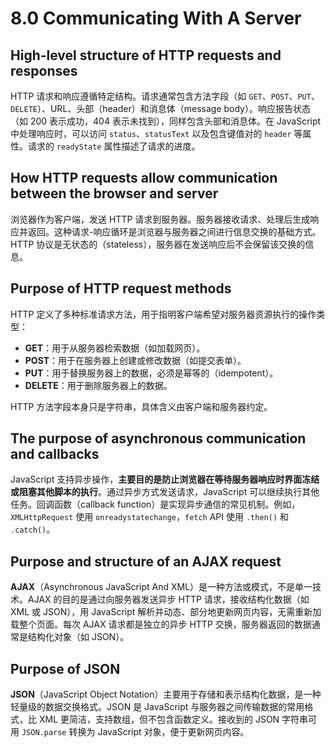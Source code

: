 # 8.0 Communicating With A Server

## High-level structure of HTTP requests and responses

HTTP 请求和响应遵循特定结构。请求通常包含方法字段（如 `GET`、`POST`、`PUT`、`DELETE`）、URL、头部（header）和消息体（message body）。响应报告状态（如 200 表示成功，404 表示未找到），同样包含头部和消息体。在 JavaScript 中处理响应时，可以访问 `status`、`statusText` 以及包含键值对的 `header` 等属性。请求的 `readyState` 属性描述了请求的进度。

## How HTTP requests allow communication between the browser and server

浏览器作为客户端，发送 HTTP 请求到服务器。服务器接收请求、处理后生成响应并返回。这种请求-响应循环是浏览器与服务器之间进行信息交换的基础方式。HTTP 协议是无状态的（stateless），服务器在发送响应后不会保留该交换的信息。

## Purpose of HTTP request methods

HTTP 定义了多种标准请求方法，用于指明客户端希望对服务器资源执行的操作类型：

- **GET**：用于从服务器检索数据（如加载网页）。
- **POST**：用于在服务器上创建或修改数据（如提交表单）。
- **PUT**：用于替换服务器上的数据，必须是幂等的（idempotent）。
- **DELETE**：用于删除服务器上的数据。

HTTP 方法字段本身只是字符串，具体含义由客户端和服务器约定。

## The purpose of asynchronous communication and callbacks

JavaScript 支持异步操作，**主要目的是防止浏览器在等待服务器响应时界面冻结或阻塞其他脚本的执行**。通过异步方式发送请求，JavaScript 可以继续执行其他任务。回调函数（callback function）是实现异步通信的常见机制。例如，`XMLHttpRequest` 使用 `onreadystatechange`，`fetch` API 使用 `.then()` 和 `.catch()`。

## Purpose and structure of an AJAX request

**AJAX**（Asynchronous JavaScript And XML）是一种方法或模式，不是单一技术。AJAX 的目的是通过向服务器发送异步 HTTP 请求，接收结构化数据（如 XML 或 JSON），用 JavaScript 解析并动态、部分地更新网页内容，无需重新加载整个页面。每次 AJAX 请求都是独立的异步 HTTP 交换，服务器返回的数据通常是结构化对象（如 JSON）。

## Purpose of JSON

**JSON**（JavaScript Object Notation）主要用于存储和表示结构化数据，是一种轻量级的数据交换格式。JSON 是 JavaScript 与服务器之间传输数据的常用格式，比 XML 更简洁，支持数组，但不包含函数定义。接收到的 JSON 字符串可用 `JSON.parse` 转换为 JavaScript 对象，便于更新网页内容。